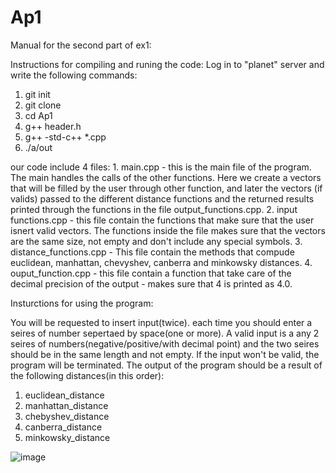 # Ap1
Manual for the second part of ex1: 

Instructions for compiling and runing the code:
Log in to "planet" server and write the following commands:
1. git init
2. git clone
3. cd Ap1 
4. g++ header.h
5. g++ -std-c++ *.cpp
6. ./a/out

our code include 4 files: 
    1. main.cpp - this is the main file of the program. The main handles the calls of the other functions. Here we create a vectors that will be filled by the user through other function, and later the vectors (if valids) passed to the different distance functions and the returned results printed through the functions in the file output_functions.cpp.
    2. input functions.cpp - this file contain the functions that make sure that the user isnert valid vectors. The functions inside the file makes sure that the vectors are the same size, not empty and don't include any special symbols. 
    3. distance_functions.cpp - This file contain the methods that compude euclidean, manhattan, chevyshev, canberra and minkowsky distances. 
    4. ouput_function.cpp - this file contain a function that take care of the decimal precision of the output - makes sure that 4 is printed as 4.0. 

Insturctions for using the program:

You will be requested to insert input(twice).
each time you should enter a seires of number sepertaed by space(one or more).
A valid input is a any 2 seires of numbers(negative/positive/with decimal point) and the two seires should be in the same length and not empty.
If the input won't be valid, the program will be terminated.
The output of the program should be a result of the following distances(in this order):
1. euclidean_distance
2. manhattan_distance
3. chebyshev_distance
4. canberra_distance
5. minkowsky_distance

![image](https://user-images.githubusercontent.com/90501635/203612685-596cc257-043b-44f2-a7a8-28a727b0addd.png)

